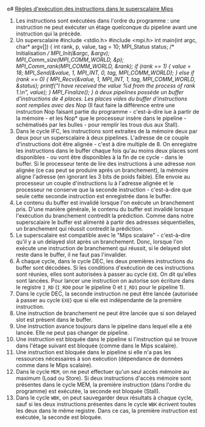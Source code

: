 e# [Règles d'exécution des instructions dans le superscalaire Mips](https://largo.lip6.fr/trac/sesi-m1archi/wiki/ReglesSuperscalaire)

1. Les instructions sont exécutées dans l'ordre du programme : une instruction ne peut exécuter un étage quelconque du pipeline avant une instruction qui la précède.
2. Un superscalaire #include <stdio.h>
#include <mpi.h>
int main(int argc, char* argv[])
{
    int rank, p, value, tag = 10;
    MPI_Status status;
    /*  Initialisation */
    MPI_Init(&argc, &argv);
    MPI_Comm_size(MPI_COMM_WORLD, &p);
    MPI_Comm_rank(MPI_COMM_WORLD, &rank);
    if (rank == 1) {
        value = 18;
        MPI_Send(&value, 1, MPI_INT, 0, tag, MPI_COMM_WORLD);
    } else if (rank == 0) {
        MPI_Recv(&value, 1, MPI_INT, 1, tag, MPI_COMM_WORLD, &status);
        printf("I have received the value %d from the process of rank 1.\n", value);
    }
    MPI_Finalize();
}
à deux pipelines possède un buffer d'instructions de 4 places. Les places vides du buffer d'instructions sont remplies avec des Nop* (Il faut faire la différence entre une instruction Nop faisant partie du programme - c'est-à-dire lue à partir de la mémoire - et les Nop* que le processeur insère dans le pipeline - schématisés par les bulles - pour remplir les trous dus aux Stall).
3. Dans le cycle IFC, les instructions sont extraites de la mémoire deux par deux pour un superscalaire à deux pipelines. L'adresse de ce couple d'instructions doit être alignée - c'est à dire multiple de 8. On enregistre les instructions dans le buffer chaque fois qu'au moins deux places sont disponibles - ou vont être disponibles à la fin de ce cycle - dans le buffer. Si le processeur tente de lire des instructions à une adresse non alignée (ce cas peut se produire après un branchement), la mémoire aligne l'adresse (en ignorant les 3 bits de poids faible). Elle envoie au processeur un couple d'instructions lu à l'adresse alignée et le processeur ne conserve que la seconde instruction - c'est-à-dire que seule cette seconde instruction est enregistrée dans le buffer.
4. Le contenu du buffer est invalidé lorsque l'on exécute un branchement pris. D'une manière générale, le contenu du buffer est invalidé lorsque l'exécution du branchement contredit la prédiction. Comme dans notre superscalaire le buffer est alimenté à partir des adresses séquentielles, un branchement qui réussit contredit la prédiction.
5. Le superscalaire est compatible avec le "Mips scalaire" - c'est-à-dire qu'il y a un delayed slot après un branchement. Donc, lorsque l'on exécute une instruction de branchement qui réussit, si le delayed slot reste dans le buffer, il ne faut pas l'invalider.
6. À chaque cycle, dans le cycle DEC, les deux premières instructions du buffer sont décodées. Si les conditions d'exécution de ces instructions sont réunies, elles sont autorisées à passer au cycle `EXE`. On dit qu'elles sont lancées. Pour lancer une instruction on autorise son écriture dans le registre `I_RD` (`I_RD0` pour le pipeline 0 et `I_RD1` pour le pipeline 1).
7. Dans le cycle DEC, la seconde instruction ne peut être lancée (autorisée à passer au cycle `EXE`) que si elle est indépendante de la première instruction.
8. Une instruction de branchement ne peut être lancée que si son delayed slot est présent dans le buffer.
9. Une instruction avance toujours dans le pipeline dans lequel elle a été lancée. Elle ne peut pas changer de pipeline.
10. Une instruction est bloquée dans le pipeline si l'instruction qui se trouve dans l'étage suivant est bloquée (comme dans le Mips scalaire).
11. Une instruction est bloquée dans le pipeline si elle n'a pas les ressources nécessaires à son exécution (dépendance de données comme dans le Mips scalaire).
12. Dans le cycle `MEM`, on ne peut effectuer qu'un seul accès mémoire au maximum (Load ou Store). Si deux instructions d'accès mémoire sont présentes dans le cycle MEM, la première instruction (dans l'ordre du programme) est exécutée, la seconde est bloquée (Stall).
13. Dans le cycle `WBK`, on peut sauvegarder deux résultats à chaque cycle, sauf si les deux instructions présentes dans le cycle `WBK` écrivent toutes les deux dans le même registre. Dans ce cas, la première instruction est exécutée, la seconde est bloquée.
